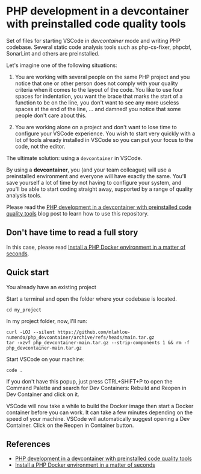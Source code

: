 # PHP development in a devcontainer with preinstalled code quality tools

Set of files for starting VSCode in *devcontainer* mode and writing PHP codebase. Several static code analysis tools such as php-cs-fixer, phpcbf, SonarLint and others are preinstalled.

Let's imagine one of the following situations:

1. You are working with several people on the same PHP project and you notice that one or other person does not comply with your quality criteria when it comes to the layout of the code. You like to use four spaces for indentation, you want the brace that marks the start of a function to be on the line, you don't want to see any more useless spaces at the end of the line, ... and damned! you notice that some people don't care about this.

2. You are working alone on a project and don't want to lose time to configure your VSCode experience. You wish to start very quickly with a lot of tools already installed in VSCode so you can put your focus to the code, not the editor.

The ultimate solution: using a `devcontainer` in VSCode.

By using a **devcontainer**, you (and your team colleague) will use a preinstalled environment and everyone will have exactly the same. You'll save yourself a lot of time by not having to configure your system, and you'll be able to start coding straight away, supported by a range of quality analysis tools.

Please read the [PHP development in a devcontainer with preinstalled code quality tools](https://www.avonture.be/blog/vscode-devcontainer) blog post to learn how to use this repository.

## Don't have time to read a full story

In this case, please read [Install a PHP Docker environment in a matter of seconds](https://www.avonture.be/blog/php-devcontainer).

## Quick start

You already have an existing project

Start a terminal and open the folder where your codebase is located.

```shell
cd my_project
```

In my project folder, now, I'll run:
```shell
curl -LOJ --silent https://github.com/mlahlou-numendo/php_devcontainer/archive/refs/heads/main.tar.gz
tar -xzvf php_devcontainer-main.tar.gz --strip-components 1 && rm -f php_devcontainer-main.tar.gz
```

Start VSCode on your machine:

```shell
code .
```

If you don't have this popup, just press CTRL+SHIFT+P to open the Command Palette and search for Dev Containers: Rebuild and Reopen in Dev Container and click on it.

VSCode will now take a while to build the Docker image then start a Docker container before you can work. It can take a few minutes depending on the speed of your machine.
VSCode will automatically suggest opening a Dev Container. Click on the Reopen in Container button.

## References

- [PHP development in a devcontainer with preinstalled code quality tools](https://www.avonture.be/blog/vscode-devcontainer/)
- [Install a PHP Docker environment in a matter of seconds](https://www.avonture.be/blog/php-devcontainer/)

